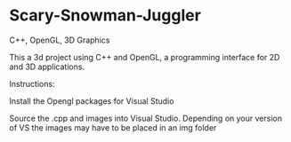 Scary-Snowman-Juggler
=====================

C++, OpenGL, 3D Graphics

This a 3d project using C++ and OpenGL, a programming interface for 2D and 3D applications. 


Instructions:

Install the Opengl packages for Visual Studio

Source the .cpp and images into Visual Studio. Depending on your version of VS the images may have to be placed in an img folder
